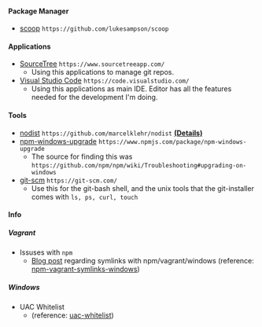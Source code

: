 #### Package Manager
- [scoop](https://github.com/lukesampson/scoop) `https://github.com/lukesampson/scoop`

#### Applications
- [SourceTree](https://www.sourcetreeapp.com/) `https://www.sourcetreeapp.com/`
  - Using this applications to manage git repos.
- [Visual Studio Code](https://code.visualstudio.com/) `https://code.visualstudio.com/`
  - Using this applications as main IDE. Editor has all the features needed for the development I'm doing.

#### Tools
- [nodist](https://github.com/marcelklehr/nodist) `https://github.com/marcelklehr/nodist` [**(Details)**](https://github.com/mikemimik/dev-essentials/blob/master/tools/windows/nodist.md)
- [npm-windows-upgrade](https://www.npmjs.com/package/npm-windows-upgrade) `https://www.npmjs.com/package/npm-windows-upgrade`
  - The source for finding this was `https://github.com/npm/npm/wiki/Troubleshooting#upgrading-on-windows`
- [git-scm](https://git-scm.com/) `https://git-scm.com/`
  - Use this for the git-bash shell, and the unix tools that the git-installer comes with `ls, ps, curl, touch`

#### Info
##### Vagrant
- Issuses with `npm`
  - [Blog post](http://kmile.nl/post/73956428426/npm-vagrant-and-symlinks-on-windows) regarding symlinks with npm/vagrant/windows (reference: [npm-vagrant-symlinks-windows](https://github.com/mikemimik/dev-essentials/blob/master/references/npm-vagrant-symlinks-windows.md))

##### Windows
- UAC Whitelist
  - (reference: [uac-whitelist](https://github.com/mikemimik/dev-essentials/blob/master/references/uac-whitelist.md))